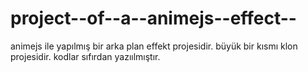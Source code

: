 # project--of--a--animejs--effect--
 animejs ile yapılmış bir arka plan effekt projesidir. büyük bir kısmı klon projesidir. kodlar sıfırdan yazıılmıştır. 
